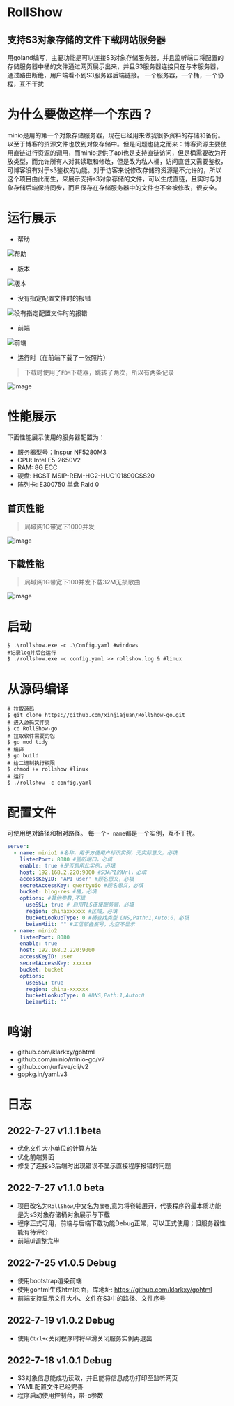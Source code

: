 # RollShow
## 支持S3对象存储的文件下载网站服务器
用goland编写，主要功能是可以连接S3对象存储服务器，并且监听端口将配置的存储服务器中桶的文件通过网页展示出来，并且S3服务器连接只在与本服务器，通过路由断绝，用户端看不到S3服务器后端链接。
一个服务器，一个桶，一个协程，互不干扰

# 为什么要做这样一个东西？
minio是用的第一个对象存储服务器，现在已经用来做我很多资料的存储和备份。以至于博客的资源文件也放到对象存储中。但是问题也随之而来：博客资源主要使用直链进行资源的调用，而minio提供了api也是支持直链访问，但是桶需要改为开放类型，而允许所有人对其读取和修改，但是改为私人桶，访问直链又需要鉴权，可博客没有对于s3鉴权的功能。对于访客来说修改存储的资源是不允许的，所以这个项目由此而生，来展示支持s3对象存储的文件，可以生成直链，且实时与对象存储后端保持同步，而且保存在存储服务器中的文件也不会被修改，很安全。

# 运行展示

- 帮助


![帮助](https://user-images.githubusercontent.com/36360150/181196704-b3c181af-2bb4-48d9-98fd-9bb5014eb07d.png)

- 版本


![版本](https://user-images.githubusercontent.com/36360150/181196985-9b3582fa-85ce-4f09-b7c5-bfaba65282dc.png)

- 没有指定配置文件时的报错


![没有指定配置文件时的报错](https://user-images.githubusercontent.com/36360150/181197134-964d9a68-2a62-42d3-86cd-0ce95f9c5019.png)

- 前端


![前端](https://user-images.githubusercontent.com/36360150/181198844-ed326676-d0c0-48e6-a0e7-6165a90c9f12.png)

- 运行时（在前端下载了一张照片）
> 下载时使用了`FDM`下载器，跳转了两次，所以有两条记录

![image](https://user-images.githubusercontent.com/36360150/181199611-8fb68449-9db4-4a82-95f3-2c931f56299f.png)

# 性能展示
下面性能展示使用的服务器配置为：
- 服务器型号：Inspur NF5280M3
- CPU: Intel E5-2650V2
- RAM: 8G ECC
- 硬盘: HGST MSIP-REM-HG2-HUC101890CSS20
- 阵列卡: E300750 单盘 Raid 0

## 首页性能
> 局域网1G带宽下1000并发

![image](https://user-images.githubusercontent.com/36360150/181248990-7bff889a-1ec7-4f85-8958-cb607ad6f081.png)

## 下载性能
> 局域网1G带宽下100并发下载32M无损歌曲

![image](https://user-images.githubusercontent.com/36360150/181250742-d76f904b-7741-4ad4-9bbc-c9b2551be90e.png)


# 启动
```shell
$ .\rollshow.exe -c .\Config.yaml #windows
#记录log并后台运行
$ ./rollshow.exe -c config.yaml >> rollshow.log & #linux
```

# 从源码编译
```shell
# 拉取源码
$ git clone https://github.com/xinjiajuan/RollShow-go.git
# 进入源码文件夹
$ cd RollShow-go
# 拉取软件需要的包
$ go mod tidy
# 编译
$ go build
# 给二进制执行权限
$ chmod +x rollshow #linux
# 运行
$ ./rollshow -c config.yaml
```
# 配置文件
可使用绝对路径和相对路径。
每一个`- name`都是一个实例，互不干扰。

```yaml
server:
  - name: minio1 #名称，用于方便用户标识实例，无实际意义，必填
    listenPort: 8080 #监听端口，必填
    enable: true #是否启用此实例，必填
    host: 192.168.2.220:9000 #S3API的Url，必填
    accessKeyID: 'API user' #顾名思义，必填
    secretAccessKey: qwertyuio #顾名思义，必填
    bucket: blog-res #桶，必填
    options: #其他参数,不填
      useSSL: true # 启用TLS连接服务器，必填
      region: chinaxxxxxx #区域，必填
      bucketLookupType: 0 #桶查找类型 DNS,Path:1,Auto:0，必填
      beianMiit: "" #工信部备案号，为空不显示
  - name: minio2
    listenPort: 8080
    enable: true
    host: 192.168.2.220:9000
    accessKeyID: user
    secretAccessKey: xxxxxx
    bucket: bucket
    options:
      useSSL: true
      region: china-xxxxxx
      bucketLookupType: 0 #DNS,Path:1,Auto:0
      beianMiit: ""
```

# 鸣谢

- github.com/klarkxy/gohtml
- github.com/minio/minio-go/v7
- github.com/urfave/cli/v2
- gopkg.in/yaml.v3

# 日志

## 2022-7-27 v1.1.1 beta

- 优化文件大小单位的计算方法
- 优化前端界面
- 修复了连接s3后端时出现错误不显示直接程序报错的问题

## 2022-7-27 v1.1.0 beta

- 项目改名为`RollShow`,中文名为`展卷`,意为将卷轴展开，代表程序的最本质功能是为s3对象存储桶对象展示与下载
- 程序正式可用，前端与后端下载功能Debug正常，可以正式使用；但服务器性能有待评价
- 前端ui调整完毕

## 2022-7-25 v1.0.5 Debug

- 使用bootstrap渲染前端
- 使用gohtml生成html页面，库地址: https://github.com/klarkxy/gohtml
- 前端支持显示文件大小、文件在S3中的路径、文件序号

## 2022-7-19 v1.0.2 Debug

- 使用`Ctrl+c`关闭程序时将平滑关闭服务实例再退出
## 2022-7-18 v1.0.1 Debug

- S3对象信息能成功读取，并且能将信息成功打印至监听网页
- YAML配置文件已经完善
- 程序启动使用控制台，带-c参数
